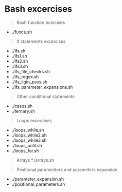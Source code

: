 # Bash excercises

> Bash function ecercises
* ./funcs.sh

> If statements excercises
* ./ifs.sh
* ./ifs1.sh
* ./ifs2.sh
* ./ifs3.sh
* ./ifs_file_checks.sh
* ./ifs_regex.sh
* ./ifs_ligin_pass.sh
* ./ifs_parameter_expansions.sh

> Other conditional statements
* ./cases.sh
* ./ternary.sh

> Loops excercises
* ./loops_while.sh
* ./loops_while2.sh
* ./loops_while3.sh
* ./loops_until.sh
* ./loops_for.sh

> Arrays
*./arrays.sh

> Positional paramenters and parameters expansion
* ./parameter_expansion.sh
* ./positional_parameters.sh

[^1]: [In reference to Derek's Banas]: (http://www.newthinktank.com/2016/06/shell-scripting-tutorial/)